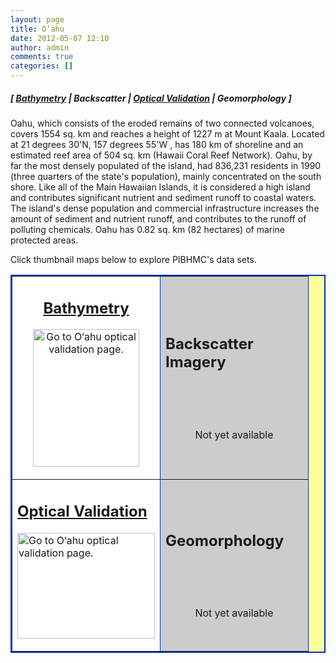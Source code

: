 ```yaml
---
layout: page
title: O‘ahu
date: 2012-05-07 12:10
author: admin
comments: true
categories: []
---
```


<h5 class="no_margin-top">[ <a href="http://www.soest.hawaii.edu/pibhmc/cms/data-by-location/main-hawaiian-islands/oahu/bathymetry/">Bathymetry</a> | Backscatter | <a href="http://www.soest.hawaii.edu/pibhmc/cms/data-by-location/main-hawaiian-islands/oahu/optical/">Optical Validation</a> | Geomorphology ]</h5>

<p>
Oahu, which consists of the eroded remains of two connected volcanoes, covers 1554 sq. km and reaches a height of 1227 m at Mount Kaala. Located at 21 degrees 30'N, 157 degrees 55'W , has 180 km of shoreline and an estimated reef area of 504 sq. km (Hawaii Coral Reef Network). Oahu, by far the most densely populated of the island, had 836,231 residents in 1990 (three quarters of the state's population), mainly concentrated on the south shore. Like all of the Main Hawaiian Islands, it is considered a high island and contributes significant nutrient and sediment runoff to coastal waters. The island's dense population and commercial infrastructure increases the amount of sediment and nutrient runoff, and contributes to the runoff of polluting chemicals. Oahu has 0.82 sq. km (82 hectares) of marine protected areas.</p>

<p>Click thumbnail maps below to explore PIBHMC's data sets. </p>

<table bgcolor="#ffff99" border="2" bordercolor="#0033bd" cellpadding="2" cellspacing="4" width="445">

<tbody>

<tr>

<td align="center" bgcolor="#ffffff" height="200" valign="middle" width="220">

<h2 class="no_margin-top"><a href="http://www.soest.hawaii.edu/pibhmc/cms/data-by-location/main-hawaiian-islands/oahu/bathymetry/">Bathymetry</a></h2>

<p class="no_margin-top"><a href="http://www.soest.hawaii.edu/pibhmc/cms/data-by-location/main-hawaiian-islands/oahu/bathymetry/"><img src="http://www.soest.hawaii.edu/pibhmc/MHI_images/kaneohe_bathy_4m_220.jpg" title="Go to O&#8216;ahu optical validation page." align="middle" border="0" height="220" hspace="25" vspace="0" width="170" /></a></p>

</td>

<td bordercolor="#0066CC" bgcolor="#cccccc" height="200" width="220">

<h2 class="no_margin-top-deadlink">Backscatter Imagery</h2>

<p class="no_margin-top">&nbsp;</p>

<p class="no_margin-top">&nbsp;</p>

<div align="center"><span class="notavail">Not yet available</span></div>

</td>

</tr>

<tr>

<td bgcolor="#ffffff" height="220" valign="middle" width="220">

<h2 class="no_margin-top"><a href="http://www.soest.hawaii.edu/pibhmc/cms/data-by-location/main-hawaiian-islands/oahu/optical/">Optical Validation</a></h2>

<a href="http://www.soest.hawaii.edu/pibhmc/cms/data-by-location/main-hawaiian-islands/oahu/optical/"><img src="http://www.soest.hawaii.edu/pibhmc/MHI_images/oah_toad_220px.jpg" alt="Go to O&#8216;ahu optical validation page." title="Go to O&#8216;ahu optical validation page." align="middle" border="0" height="169" hspace="0" vspace="0" width="220" /></a></td>

<td bgcolor="#cccccc" height="220" valign="middle" width="220">

<h2 class="no_margin-top-deadlink">Geomorphology</h2>

<p class="no_margin-top">&nbsp;</p>

<p class="no_margin-top">&nbsp;</p>

<div align="center"><span class="notavail">Not yet available</span></div>

</td>

</tr>

</tbody>

</table>

&nbsp;

&nbsp;

&nbsp;

&nbsp;

&nbsp;

&nbsp;



<br /><br />


